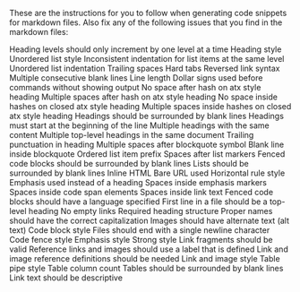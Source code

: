 These are the instructions for you to follow when generating code snippets for markdown files.
Also fix any of the following issues that you find in the markdown files:

Heading levels should only increment by one level at a time
Heading style
Unordered list style
Inconsistent indentation for list items at the same level
Unordered list indentation
Trailing spaces
Hard tabs
Reversed link syntax
Multiple consecutive blank lines
Line length
Dollar signs used before commands without showing output
No space after hash on atx style heading
Multiple spaces after hash on atx style heading
No space inside hashes on closed atx style heading
Multiple spaces inside hashes on closed atx style heading
Headings should be surrounded by blank lines
Headings must start at the beginning of the line
Multiple headings with the same content
Multiple top-level headings in the same document
Trailing punctuation in heading
Multiple spaces after blockquote symbol
Blank line inside blockquote
Ordered list item prefix
Spaces after list markers
Fenced code blocks should be surrounded by blank lines
Lists should be surrounded by blank lines
Inline HTML
Bare URL used
Horizontal rule style
Emphasis used instead of a heading
Spaces inside emphasis markers
Spaces inside code span elements
Spaces inside link text
Fenced code blocks should have a language specified
First line in a file should be a top-level heading
No empty links
Required heading structure
Proper names should have the correct capitalization
Images should have alternate text (alt text)
Code block style
Files should end with a single newline character
Code fence style
Emphasis style
Strong style
Link fragments should be valid
Reference links and images should use a label that is defined
Link and image reference definitions should be needed
Link and image style
Table pipe style
Table column count
Tables should be surrounded by blank lines
Link text should be descriptive
